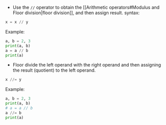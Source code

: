 - Use the `//` operator to obtain the [[Arithmetic operators#Modulus and Floor division|floor division]], and then assign result.
syntax:
```Python
x = x // y
```

Example:
```Python
a, b = 2, 3
print(a, b)
a = a // b
print(a)
```

- Floor divide the left operand with the right operand and then assigning the result (quotient) to the left operand.
```Python
x //= y
```

Example:
```Python
a, b = 2, 3
print(a, b)
# a = a // b
a //= b
print(a)
```